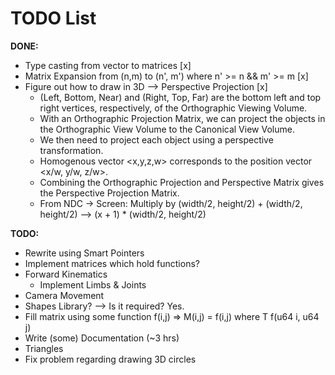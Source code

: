 # TODO List

**DONE:**
- Type casting from vector to matrices [x]
- Matrix Expansion from (n,m) to (n', m') where n' >= n && m' >= m [x]
- Figure out how to draw in 3D --> Perspective Projection [x]
    - (Left, Bottom, Near) and (Right, Top, Far) are the bottom left and top right vertices, respectively, of the Orthographic Viewing Volume.
    - With an Orthographic Projection Matrix, we can project the objects in the Orthographic View Volume to the Canonical View Volume.
    - We then need to project each object using a perspective transformation.
    - Homogenous vector <x,y,z,w> corresponds to the position vector <x/w, y/w, z/w>.
    - Combining the Orthographic Projection and Perspective Matrix gives the Perspective Projection Matrix.
    - From NDC -> Screen: Multiply by (width/2, height/2) + (width/2, height/2) --> (x + 1) * (width/2, height/2)

**TODO:**
- Rewrite using Smart Pointers
- Implement matrices which hold functions?
- Forward Kinematics
    - Implement Limbs & Joints
- Camera Movement
- Shapes Library? --> Is it required? Yes.
- Fill matrix using some function f(i,j) => M(i,j) = f(i,j) where T f(u64 i, u64 j)
- Write (some) Documentation (~3 hrs)
- Triangles
- Fix problem regarding drawing 3D circles

